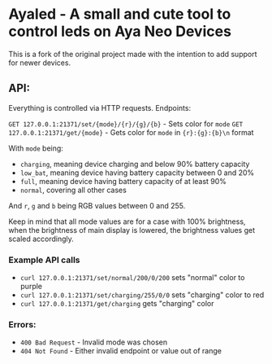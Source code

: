 # Ayaled - A small and cute tool to control leds on Aya Neo Devices

This is a fork of the original project made with the intention to add support
for newer devices.

## API:
Everything is controlled via HTTP requests.
Endpoints:

`GET 127.0.0.1:21371/set/{mode}/{r}/{g}/{b}` - Sets color for `mode`
`GET 127.0.0.1:21371/get/{mode}` - Gets color for `mode` in `{r}:{g}:{b}\n` format

With `mode` being:
- `charging`, meaning device charging and below 90% battery capacity
- `low_bat`, meaning device having battery capacity between 0 and 20%
- `full`, meaning device having battery capacity of at least 90%
- `normal`, covering all other cases

And `r`, `g` and `b` being RGB values between 0 and 255.

Keep in mind that all mode values are for a case with 100% brightness,
when the brightness of main display is lowered, the brightness values get
scaled accordingly.

### Example API calls
- `curl 127.0.0.1:21371/set/normal/200/0/200` sets "normal" color to purple
- `curl 127.0.0.1:21371/set/charging/255/0/0` sets "charging" color to red
- `curl 127.0.0.1:21371/get/charging` gets "charging" color

### Errors:
- `400 Bad Request` - Invalid mode was chosen
- `404 Not Found` - Either invalid endpoint or value out of range
